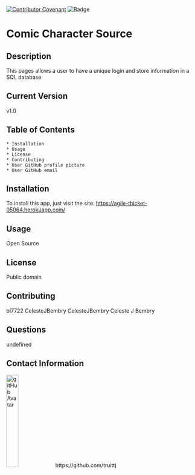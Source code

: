 
[![Contributor Covenant](https://img.shields.io/badge/Contributor%20Covenant-v2.0%20adopted-ff69b4.svg)](code_of_conduct.md)
![Badge](https://img.shields.io/badge/ReadMefunActiv-undefined-undefined)
# Comic Character Source

## Description

This pages allows a user to have a unique login and store information in a SQL database 

## Current Version 

v1.0

## Table of Contents

    * Installation
    * Usage
    * License
    * Contributing
    * User GitHub profile picture
    * User GitHub email
                
## Installation

To install this app, just visit the site: https://agile-thicket-05064.herokuapp.com/

## Usage

Open Source

## License

Public domain  

## Contributing
bl7722
CelesteJBembry
CelesteJBembry Celeste J Bembry


## Questions
undefined

## Contact Information

<img src="https://avatars1.githubusercontent.com/u/63681296?v=4" alt="gitHub Avatar" width="25%">
https://github.com/truittj


